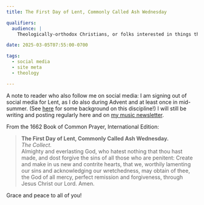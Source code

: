 ```yaml
---
title: The First Day of Lent, Commonly Called Ash Wednesday

qualifiers:
  audience: |
    Theologically-orthodox Christians, or folks interested in things that theologically-orthodox Christians think.

date: 2025-03-05T07:55:00-0700

tags:
  - social media
  - site meta
  - theology

---
```


A note to reader who also follow me on social media: I am signing out of social media for Lent, as I do also during Advent and at least once in mid-summer. (See [here][returning] for some background on this discipline!) I will still be writing and posting regularly here and on [my music newsletter][newsletter].

From the 1662 Book of Common Prayer, International Edition:

> **The First Day of Lent, Commonly Called Ash Wednesday.**  
> *The Collect.*  
> Almighty and everlasting God, who hatest nothing that thou hast made, and dost forgive the sins of all those who are penitent: Create and make in us new and contrite hearts, that we, worthily lamenting our sins and acknowledging our wretchedness, may obtain of thee, the God of all mercy, perfect remission and forgiveness, through Jesus Christ our Lord. Amen.

Grace and peace to all of you!

[returning]: https://v5.chriskrycho.com/journal/reluctantly-returning-to-social-media/
[newsletter]: https://newsletter.music.chriskrycho.com